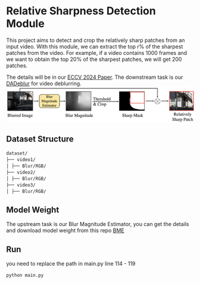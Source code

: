 # Relative Sharpness Detection Module
This project aims to detect and crop the relatively sharp patches from an input video. With this module, we can extract the top r% of the sharpest patches from the video. For example, if a video contains 1000 frames and we want to obtain the top 20% of the sharpest patches, we will get 200 patches.

The details will be in our [ECCV 2024 Paper](https://arxiv.org/abs/2407.09059). The downstream task is our [DADeblur](https://github.com/Jin-Ting-He/DADeblur) for video deblurring.
<img src="assets/pipeline.png" alt="RSDM Pipeline">

## Dataset Structure
```bash
dataset/
├── video1/
│ ├── Blur/RGB/
├── video2/
│ ├── Blur/RGB/
├── video3/
│ ├── Blur/RGB/
```
## Model Weight
The upstream task is our Blur Magnitude Estimator, you can get the details and download model weight from this repo [BME](https://github.com/Jin-Ting-He/BME)

## Run
you need to replace the path in main.py line 114 - 119
```bash
python main.py
```